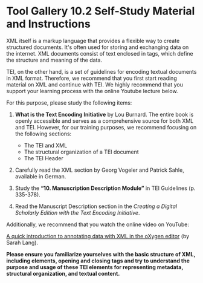 # Tool Gallery 10.2 Self-Study Material and Instructions

XML itself is a markup language that provides a flexible way to create structured documents. It's often used for storing and exchanging data on the internet. XML documents consist of text enclosed in tags, which define the structure and meaning of the data.

TEI, on the other hand, is a set of guidelines for encoding textual documents in XML format. Therefore, we recommend that you first start reading material on XML and continue with TEI. We highly recommend that you support your learning process with the online Youtube lecture below.

For this purpose, please study the following items:

1. **What is the Text Encoding Initiative** by Lou Burnard. The entire book is openly accessible and serves as a comprehensive source for both XML and TEI. However, for our training purposes, we recommend focusing on the following sections:
   - The TEI and XML
   - The structural organization of a TEI document
   - The TEI Header

2. Carefully read the XML section by Georg Vogeler and Patrick Sahle, available in German.

3. Study the **“10. Manuscription Description Module”** in TEI Guidelines (p. 335-378).

4. Read the Manuscript Description section in the *Creating a Digital Scholarly Edition with the Text Encoding Initiative*.

Additionally, we recommend that you watch the online video on YouTube:

[A quick introduction to annotating data with XML in the oXygen editor](https://www.youtube.com/watch?v=PAVVC1epulU) (by Sarah Lang).


**Please ensure you familiarize yourselves with the basic structure of XML, including elements, opening and closing tags and try to understand the purpose and usage of these TEI elements for representing metadata, structural organization, and textual content.**
